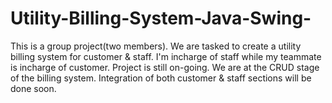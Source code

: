 # Utility-Billing-System-Java-Swing-

This is a group project(two members). We are tasked to create a utility billing system for customer & staff. 
I'm incharge of staff while my teammate is incharge of customer.
Project is still on-going. We are at the CRUD stage of the billing system. Integration of both customer & staff sections will be done soon.
